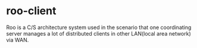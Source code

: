 # roo-client
Roo is a C/S architecture system used in the scenario that one coordinating server manages a lot of  distributed clients in other LAN(local area network) via WAN.
